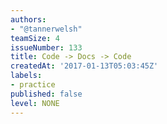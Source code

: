 ```yaml
---
authors:
- "@tannerwelsh"
teamSize: 4
issueNumber: 133
title: Code -> Docs -> Code
createdAt: '2017-01-13T05:03:45Z'
labels:
- practice
published: false
level: NONE
---
```







[mit-license]: https://opensource.org/licenses/MIT
